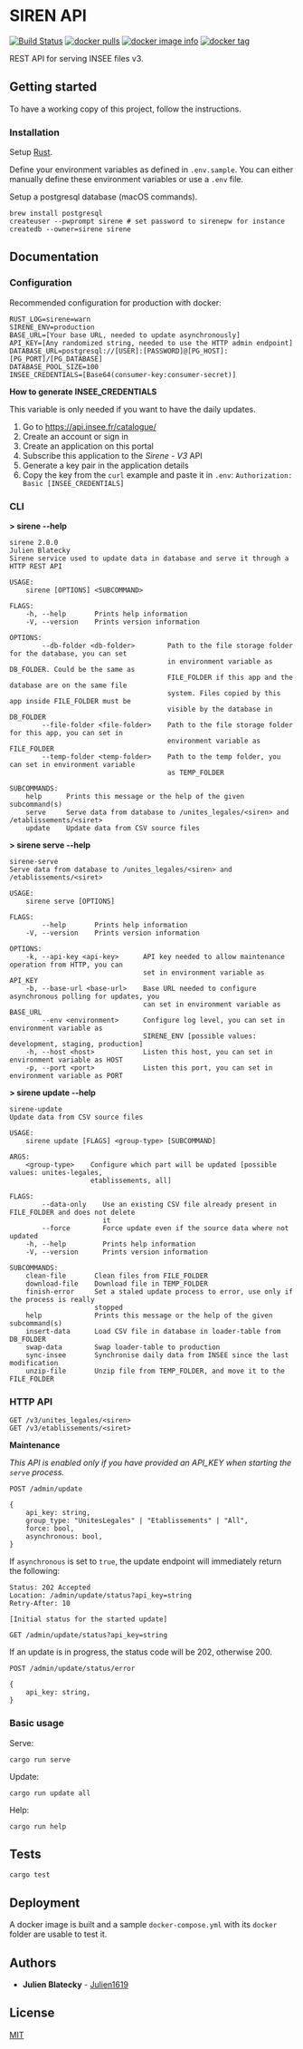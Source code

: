 # SIREN API

[![Build Status](https://github.com/Creatiwity/siren/workflows/Build/badge.svg?branch=develop)](https://github.com/Creatiwity/siren/actions?query=workflow%3ABuild)
[![docker pulls](https://img.shields.io/docker/pulls/creatiwity/siren.svg)](https://hub.docker.com/r/creatiwity/siren/)
[![docker image info](https://images.microbadger.com/badges/image/creatiwity/siren.svg)](http://microbadger.com/images/creatiwity/siren)
[![docker tag](https://images.microbadger.com/badges/version/creatiwity/siren.svg)](https://hub.docker.com/r/creatiwity/siren/tags/)

REST API for serving INSEE files v3.

## Getting started

To have a working copy of this project, follow the instructions.

### Installation

Setup [Rust](https://www.rust-lang.org).

Define your environment variables as defined in `.env.sample`. You can either manually define these environment variables or use a `.env` file.

Setup a postgresql database (macOS commands).

```
brew install postgresql
createuser --pwprompt sirene # set password to sirenepw for instance
createdb --owner=sirene sirene
```

## Documentation

### Configuration

Recommended configuration for production with docker:

```
RUST_LOG=sirene=warn
SIRENE_ENV=production
BASE_URL=[Your base URL, needed to update asynchronously]
API_KEY=[Any randomized string, needed to use the HTTP admin endpoint]
DATABASE_URL=postgresql://[USER]:[PASSWORD]@[PG_HOST]:[PG_PORT]/[PG_DATABASE]
DATABASE_POOL_SIZE=100
INSEE_CREDENTIALS=[Base64(consumer-key:consumer-secret)]
```

**How to generate INSEE_CREDENTIALS**

This variable is only needed if you want to have the daily updates.

1. Go to https://api.insee.fr/catalogue/
2. Create an account or sign in
3. Create an application on this portal
4. Subscribe this application to the _Sirene - V3_ API
5. Generate a key pair in the application details
6. Copy the key from the `curl` example and paste it in `.env`: `Authorization: Basic [INSEE_CREDENTIALS]`

### CLI

**> sirene --help**

```
sirene 2.0.0
Julien Blatecky
Sirene service used to update data in database and serve it through a HTTP REST API

USAGE:
    sirene [OPTIONS] <SUBCOMMAND>

FLAGS:
    -h, --help       Prints help information
    -V, --version    Prints version information

OPTIONS:
        --db-folder <db-folder>        Path to the file storage folder for the database, you can set
                                       in environment variable as DB_FOLDER. Could be the same as
                                       FILE_FOLDER if this app and the database are on the same file
                                       system. Files copied by this app inside FILE_FOLDER must be
                                       visible by the database in DB_FOLDER
        --file-folder <file-folder>    Path to the file storage folder for this app, you can set in
                                       environment variable as FILE_FOLDER
        --temp-folder <temp-folder>    Path to the temp folder, you can set in environment variable
                                       as TEMP_FOLDER

SUBCOMMANDS:
    help      Prints this message or the help of the given subcommand(s)
    serve     Serve data from database to /unites_legales/<siren> and /etablissements/<siret>
    update    Update data from CSV source files
```

**> sirene serve --help**

```
sirene-serve
Serve data from database to /unites_legales/<siren> and /etablissements/<siret>

USAGE:
    sirene serve [OPTIONS]

FLAGS:
        --help       Prints help information
    -V, --version    Prints version information

OPTIONS:
    -k, --api-key <api-key>      API key needed to allow maintenance operation from HTTP, you can
                                 set in environment variable as API_KEY
    -b, --base-url <base-url>    Base URL needed to configure asynchronous polling for updates, you
                                 can set in environment variable as BASE_URL
        --env <environment>      Configure log level, you can set in environment variable as
                                 SIRENE_ENV [possible values: development, staging, production]
    -h, --host <host>            Listen this host, you can set in environment variable as HOST
    -p, --port <port>            Listen this port, you can set in environment variable as PORT
```

**> sirene update --help**

```
sirene-update
Update data from CSV source files

USAGE:
    sirene update [FLAGS] <group-type> [SUBCOMMAND]

ARGS:
    <group-type>    Configure which part will be updated [possible values: unites-legales,
                    etablissements, all]

FLAGS:
        --data-only    Use an existing CSV file already present in FILE_FOLDER and does not delete
                       it
        --force        Force update even if the source data where not updated
    -h, --help         Prints help information
    -V, --version      Prints version information

SUBCOMMANDS:
    clean-file       Clean files from FILE_FOLDER
    download-file    Download file in TEMP_FOLDER
    finish-error     Set a staled update process to error, use only if the process is really
                     stopped
    help             Prints this message or the help of the given subcommand(s)
    insert-data      Load CSV file in database in loader-table from DB_FOLDER
    swap-data        Swap loader-table to production
    sync-insee       Synchronise daily data from INSEE since the last modification
    unzip-file       Unzip file from TEMP_FOLDER, and move it to the FILE_FOLDER
```

### HTTP API

```
GET /v3/unites_legales/<siren>
GET /v3/etablissements/<siret>
```

**Maintenance**

_This API is enabled only if you have provided an API_KEY when starting the `serve` process._

```
POST /admin/update

{
    api_key: string,
    group_type: "UnitesLegales" | "Etablissements" | "All",
    force: bool,
    asynchronous: bool,
}
```

If `asynchronous` is set to `true`, the update endpoint will immediately return the following:

```
Status: 202 Accepted
Location: /admin/update/status?api_key=string
Retry-After: 10

[Initial status for the started update]
```

```
GET /admin/update/status?api_key=string
```

If an update is in progress, the status code will be 202, otherwise 200.

```
POST /admin/update/status/error

{
    api_key: string,
}
```

### Basic usage

Serve:

```
cargo run serve
```

Update:

```
cargo run update all
```

Help:

```
cargo run help
```

## Tests

```
cargo test
```

## Deployment

A docker image is built and a sample `docker-compose.yml` with its `docker` folder are usable to test it.

## Authors

-   **Julien Blatecky** - [Julien1619](https://twitter.com/Julien1619)

## License

[MIT](LICENSE.md)
